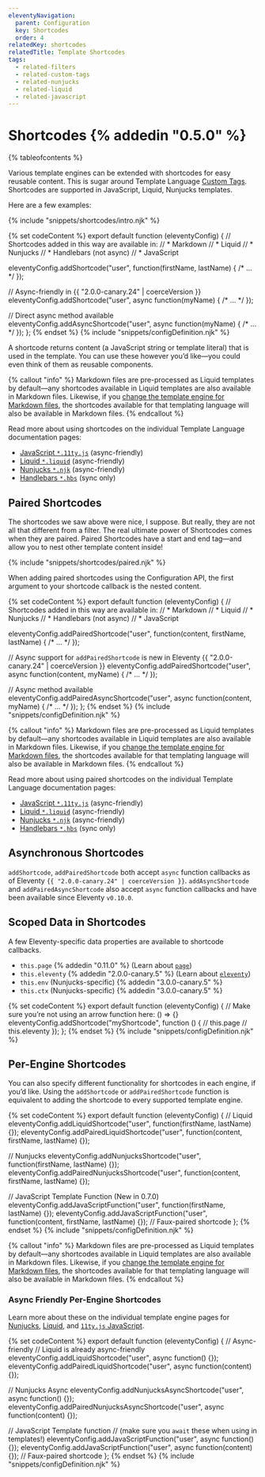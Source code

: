 ```yaml
---
eleventyNavigation:
  parent: Configuration
  key: Shortcodes
  order: 4
relatedKey: shortcodes
relatedTitle: Template Shortcodes
tags:
  - related-filters
  - related-custom-tags
  - related-nunjucks
  - related-liquid
  - related-javascript
---
```


# Shortcodes {% addedin "0.5.0" %}

{% tableofcontents %}

Various template engines can be extended with shortcodes for easy reusable content. This is sugar around Template Language [Custom Tags](/docs/custom-tags/). Shortcodes are supported in JavaScript, Liquid, Nunjucks templates.

Here are a few examples:

{% include "snippets/shortcodes/intro.njk" %}

{% set codeContent %}
export default function (eleventyConfig) {
  // Shortcodes added in this way are available in:
  // * Markdown
  // * Liquid
  // * Nunjucks
  // * Handlebars (not async)
  // * JavaScript

  eleventyConfig.addShortcode("user", function(firstName, lastName) { /* … */ });

  // Async-friendly in {{ "2.0.0-canary.24" | coerceVersion }}
  eleventyConfig.addShortcode("user", async function(myName) { /* … */ });

  // Direct async method available
  eleventyConfig.addAsyncShortcode("user", async function(myName) { /* … */ });
};
{% endset %}
{% include "snippets/configDefinition.njk" %}

A shortcode returns content (a JavaScript string or template literal) that is used in the template. You can use these however you’d like—you could even think of them as reusable components.

{% callout "info" %}
Markdown files are pre-processed as Liquid templates by default—any shortcodes available in Liquid templates are also available in Markdown files. Likewise, if you <a href="/docs/config/#default-template-engine-for-markdown-files">change the template engine for Markdown files</a>, the shortcodes available for that templating language will also be available in Markdown files.
{% endcallout %}

Read more about using shortcodes on the individual Template Language documentation pages:

- [JavaScript `*.11ty.js`](/docs/languages/javascript/#javascript-template-functions) (async-friendly)
- [Liquid `*.liquid`](/docs/languages/liquid/#shortcodes) (async-friendly)
- [Nunjucks `*.njk`](/docs/languages/nunjucks/#shortcodes) (async-friendly)
- [Handlebars `*.hbs`](/docs/languages/handlebars/#shortcodes) (sync only)

## Paired Shortcodes

The shortcodes we saw above were nice, I suppose. But really, they are not all that different from a filter. The real ultimate power of Shortcodes comes when they are paired. Paired Shortcodes have a start and end tag—and allow you to nest other template content inside!

{% include "snippets/shortcodes/paired.njk" %}

When adding paired shortcodes using the Configuration API, the first argument to your shortcode callback is the nested content.

{% set codeContent %}
export default function (eleventyConfig) {
  // Shortcodes added in this way are available in:
  // * Markdown
  // * Liquid
  // * Nunjucks
  // * Handlebars (not async)
  // * JavaScript

  eleventyConfig.addPairedShortcode("user", function(content, firstName, lastName) { /* … */ });

  // Async support for `addPairedShortcode` is new in Eleventy {{ "2.0.0-canary.24" | coerceVersion }}
  eleventyConfig.addPairedShortcode("user", async function(content, myName) { /* … */ });

  // Async method available
  eleventyConfig.addPairedAsyncShortcode("user", async function(content, myName) { /* … */ });
};
{% endset %}
{% include "snippets/configDefinition.njk" %}

{% callout "info" %}
Markdown files are pre-processed as Liquid templates by default—any shortcodes available in Liquid templates are also available in Markdown files. Likewise, if you <a href="/docs/config/#default-template-engine-for-markdown-files">change the template engine for Markdown files</a>, the shortcodes available for that templating language will also be available in Markdown files.
{% endcallout %}

Read more about using paired shortcodes on the individual Template Language documentation pages:

- [JavaScript `*.11ty.js`](/docs/languages/javascript/#javascript-template-functions) (async-friendly)
- [Liquid `*.liquid`](/docs/languages/liquid/#shortcodes) (async-friendly)
- [Nunjucks `*.njk`](/docs/languages/nunjucks/#shortcodes) (async-friendly)
- [Handlebars `*.hbs`](/docs/languages/handlebars/#shortcodes) (sync only)

## Asynchronous Shortcodes

`addShortcode`, `addPairedShortcode` both accept `async` function callbacks as of Eleventy `{{ "2.0.0-canary.24" | coerceVersion }}`. `addAsyncShortcode` and `addPairedAsyncShortcode` also accept `async` function callbacks and have been available since Eleventy `v0.10.0`.

## Scoped Data in Shortcodes

A few Eleventy-specific data properties are available to shortcode callbacks.

- `this.page` {% addedin "0.11.0" %} (Learn about [`page`](/docs/data-eleventy-supplied.md#page-variable))
- `this.eleventy` {% addedin "2.0.0-canary.5" %} (Learn about [`eleventy`](/docs/data-eleventy-supplied.md##eleventy-variable))
- `this.env` (Nunjucks-specific) {% addedin "3.0.0-canary.5" %}
- `this.ctx` (Nunjucks-specific) {% addedin "3.0.0-canary.5" %}

{% set codeContent %}
export default function (eleventyConfig) {
  // Make sure you’re not using an arrow function here: () => {}
  eleventyConfig.addShortcode("myShortcode", function () {
    // this.page
    // this.eleventy
  });
};
{% endset %}
{% include "snippets/configDefinition.njk" %}

## Per-Engine Shortcodes

You can also specify different functionality for shortcodes in each engine, if you’d like. Using the `addShortcode` or `addPairedShortcode` function is equivalent to adding the shortcode to every supported template engine.

{% set codeContent %}
export default function (eleventyConfig) {
  // Liquid
  eleventyConfig.addLiquidShortcode("user", function(firstName, lastName) {});
  eleventyConfig.addPairedLiquidShortcode("user", function(content, firstName, lastName) {});

  // Nunjucks
  eleventyConfig.addNunjucksShortcode("user", function(firstName, lastName) {});
  eleventyConfig.addPairedNunjucksShortcode("user", function(content, firstName, lastName) {});

  // JavaScript Template Function (New in 0.7.0)
  eleventyConfig.addJavaScriptFunction("user", function(firstName, lastName) {});
  eleventyConfig.addJavaScriptFunction("user", function(content, firstName, lastName) {}); // Faux-paired shortcode
};
{% endset %}
{% include "snippets/configDefinition.njk" %}

{% callout "info" %}
Markdown files are pre-processed as Liquid templates by default—any shortcodes available in Liquid templates are also available in Markdown files. Likewise, if you <a href="/docs/config/#default-template-engine-for-markdown-files">change the template engine for Markdown files</a>, the shortcodes available for that templating language will also be available in Markdown files.
{% endcallout %}

### Async Friendly Per-Engine Shortcodes

Learn more about these on the individual template engine pages for [Nunjucks](/docs/languages/nunjucks/#asynchronous-shortcodes), [Liquid](/docs/languages/liquid/#asynchronous-shortcodes), and [`11ty.js` JavaScript](/docs/languages/javascript/#asynchronous-javascript-template-functions).

{% set codeContent %}
export default function (eleventyConfig) {
  // Async-friendly
  // Liquid is already async-friendly
  eleventyConfig.addLiquidShortcode("user", async function() {});
  eleventyConfig.addPairedLiquidShortcode("user", async function(content) {});

  // Nunjucks Async
  eleventyConfig.addNunjucksAsyncShortcode("user", async function() {});
  eleventyConfig.addPairedNunjucksAsyncShortcode("user", async function(content) {});

  // JavaScript Template function
  // (make sure you `await` these when using in templates!)
  eleventyConfig.addJavaScriptFunction("user", async function() {});
  eleventyConfig.addJavaScriptFunction("user", async function(content) {}); // Faux-paired shortcode
};
{% endset %}
{% include "snippets/configDefinition.njk" %}